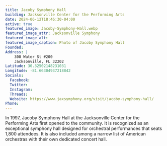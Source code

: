 ```yaml
---
title: Jacoby Symphony Hall
building: Jacksonville Center for the Performing Arts
date: 2024-06-12T18:46:30-04:00
active: true
featured_image: Jacoby-Symphony-Hall.webp
featured_image_attr: Jacksonville Symphony
featured_image_alt: 
featured_image_caption: Photo of Jacoby Symphony Hall
Founded: 
Address: |
    300 Water St #200
    Jacksonville, FL 32202
Latitude: 30.32502148231031
Longitude: -81.66304937218842
Socials: 
  Facebook: 
  Twitter: 
  Instagram: 
  Threads:
  Website: https://www.jaxsymphony.org/visit/jacoby-symphony-hall/
Phone: 	
---
```

In 1997, Jacoby Symphony Hall at the Jacksonville Center for the Performing Arts first opened to the community. It is recognized as an exceptional symphony hall designed for orchestral performances that seats 1,800 attendees. It is also included among a narrow list of American orchestras with their own dedicated concert hall.